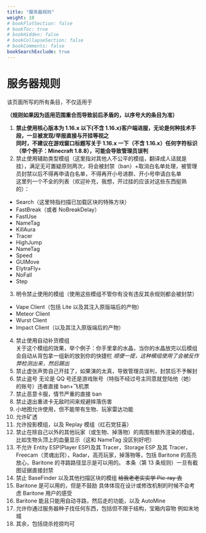 ```yaml
---
title: "服务器规则"
weight: 10
# bookFlatSection: false
# bookToc: true
# bookHidden: false
# bookCollapseSection: false
# bookComments: false
bookSearchExclude: true
---
```


# 服务器规则

该页面所写的所有条目，不仅适用于

**（规则如果因为适用范围重合而导致前后矛盾的，以序号大的条目为准）**

1. **禁止使用核心版本为 1.16.x 以下(不含 1.16.x)客户端进服，无论是何种技术手段，一旦被发现/举报直接与开挂等视之**  
   **同时，不建议在游戏窗口标题写关于 1.16.x 一下（不含 1.16.x）任何字符标识（举个例子：Minecraft 1.8.8），可能会导致管理员误判**
2. 禁止使用辅助类型模组（这里指对其他人不公平的模组，翻译成人话就是挂），满足无可置疑原则两次，将会被封禁（ban）+取消白名单处理，被管理员封禁以后不得再申请白名单，不得再开小号进群、开小号申请白名单  
   这里列一个不全的列表（欢迎补充，我想，开过挂的应该对这些东西挺熟的）：

- Search（这里特指扫描已加载区块的特殊方块）
- FastBreak（或者 NoBreakDelay）
- FastUse
- NameTag
- KillAura
- Tracer
- HighJump
- NameTag
- Speed
- GUIMove
- ElytraFly+
- NoFall
- Step

3. 明令禁止使用的模组（使用这些模组不管你有没有违反其余规则都会被封禁）

- Vape Client（包括 Lite 以及其注入原版端后的产物）
- Meteor Client
- Wurst Client
- Impact Client（以及其注入原版端后的产物）

4. 禁止使用自动补货模组  
   关于这个模组的效果，举个例子：你手里拿的水晶，当你的水晶放完以后模组会自动从背包拿一组新的放到你的快捷栏 _顺便一提，这种模组使用了会被反作弊检测出来，然后踢出_
5. 禁止虚张声势自己开挂了，如果演的太真，导致管理员误判，封禁后不予解封
6. 禁止盗号
   无论是 QQ 号还是游戏账号（特指不经过号主同意就登陆他（她）的账号）违者直接 ban+飞机票
7. 禁止恶意卡服，情节严重的直接 ban
8. 禁止退出重进卡无敌时间来规避摔落伤害
9. 小地图允许使用，但不能带有生物、玩家雷达功能
10. 允许矿透
11. 允许投影模组，以及 Replay 模组（红石党狂喜）
12. 禁止在除自己以外的其他玩家（或生物、掉落物）的周围有额外渲染的模组，比如生物头顶上的血量显示（这和 NameTag 没区别好吧）
13. 不允许 Entity ESP(Player ESP)及其 Tracer，Storage ESP 及其 Tracer，Freecam（灵魂出窍），Radar，高亮玩家，掉落物等，包括 Baritone 的高亮
    放心，Baritone 的寻路路径显示是可以用的。
    本条（第 13 条规则）一旦有截图证据直接封禁
14. 禁止 BaseFinder 以及其他扫描区块的模组
    ~~给我老老实实学 Pie-ray 去~~
15. Baritone 是可以用的，但是不鼓励
    具体体现在设计或修改机制的时候不会考虑 Baritone 用户的感受
16. Baritone 能且只能用自动寻路，然后走的功能，以及 AutoMine
17. 允许你通过服务器种子找任何东西，包括但不限于结构，宝箱内容物
    例如末地城
18. 其余，包括烧杀抢掠均可
